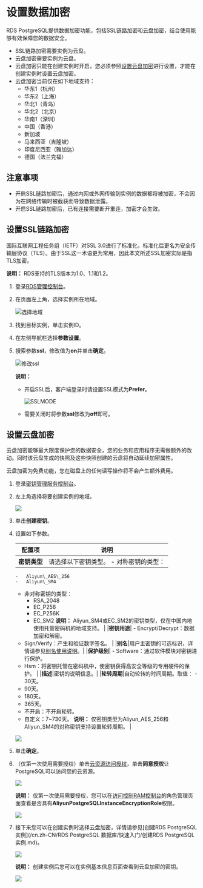 # 设置数据加密

RDS PostgreSQL提供数据加密功能，包括SSL链路加密和云盘加密，结合使用能够有效保障您的数据安全。

-   SSL链路加密需要实例为云盘。
-   云盘加密需要实例为云盘。
-   云盘加密只能在创建实例时开启，您必须参照[设置云盘加密](#section_ffo_jzy_q7z)进行设置，才能在创建实例时设置云盘加密。
-   云盘加密当前仅在如下地域支持：
    -   华东1（杭州）
    -   华东2（上海）
    -   华北1（青岛）
    -   华北2（北京）
    -   华南1（深圳）
    -   中国（香港）
    -   新加坡
    -   马来西亚（吉隆坡）
    -   印度尼西亚（雅加达）
    -   德国（法兰克福）

## 注意事项

-   开启SSL链路加密后，通过内网或外网传输到实例的数据都将被加密，不会因为在网络传输时被截获而导致数据泄露。
-   开启SSL链路加密后，已有连接需要断开重连，加密才会生效。

## 设置SSL链路加密

国际互联网工程任务组（IETF）对SSL 3.0进行了标准化，标准化后更名为安全传输层协议（TLS）。由于SSL这一术语更为常用，因此本文所述SSL加密实际是指TLS加密。

**说明：** RDS支持的TLS版本为1.0、1.1和1.2。

1.  登录[RDS管理控制台](https://rds.console.aliyun.com/)。

2.  在页面左上角，选择实例所在地域。

    ![选择地域](https://static-aliyun-doc.oss-cn-hangzhou.aliyuncs.com/assets/img/zh-CN/3074469951/p36543.png)

3.  找到目标实例，单击实例ID。

4.  在左侧导航栏选择**参数设置**。

5.  搜索参数**ssl**，修改值为**on**并单击**确定**。

    ![修改ssl](https://static-aliyun-doc.oss-cn-hangzhou.aliyuncs.com/assets/img/zh-CN/5477559951/p67643.png)

    **说明：**

    -   开启SSL后，客户端登录时请设置SSL模式为**Prefer**。

        ![SSLMODE](https://static-aliyun-doc.oss-cn-hangzhou.aliyuncs.com/assets/img/zh-CN/5477559951/p74979.png)

    -   需要关闭时将参数**ssl**修改为**off**即可。

## 设置云盘加密

云盘加密能够最大限度保护您的数据安全，您的业务和应用程序无需做额外的改动。同时该云盘生成的快照及这些快照创建的云盘将自动延续加密属性。

云盘加密为免费功能，您在磁盘上的任何读写操作将不会产生额外费用。

1.  登录[密钥管理服务控制台](https://kms.console.aliyun.com/cn-hongkong/key/list)。

2.  左上角选择将要创建实例的地域。

    ![](https://static-aliyun-doc.oss-cn-hangzhou.aliyuncs.com/assets/img/zh-CN/5477559951/p55767.png)

3.  单击**创建密钥**。

4.  设置如下参数。

    |配置项|说明|
    |---|--|
    |**密钥类型**|请选择以下密钥类型。    -   对称密钥的类型：
        -   Aliyun\_AES\_256
        -   Aliyun\_SM4
    -   非对称密钥的类型：
        -   RSA\_2048
        -   EC\_P256
        -   EC\_P256K
        -   EC\_SM2
**说明：** Aliyun\_SM4或EC\_SM2的密钥类型，仅在中国内地使用托管密码机的地域支持。 |
    |**密钥用途**|    -   Encrypt/Decrypt：数据加密和解密。
    -   Sign/Verify：产生和验证数字签名。 |
    |**别名**|用户主密钥的可选标识，详情请参见[别名使用说明](/cn.zh-CN/用户指南/别名使用说明.md)。|
    |**保护级别**|    -   Software：通过软件模块对密钥进行保护。
    -   Hsm：将密钥托管在密码机中，使密钥获得高安全等级的专用硬件的保护。 |
    |**描述**|密钥的说明信息。|
    |**轮转周期**|自动轮转的时间周期。取值：    -   30天。
    -   90天。
    -   180天。
    -   365天。
    -   不开启：不开启轮转。
    -   自定义：7~730天。
**说明：** 仅密钥类型为Aliyun\_AES\_256和Aliyun\_SM4的对称密钥支持设置轮转周期。 |

    ![](https://static-aliyun-doc.oss-cn-hangzhou.aliyuncs.com/assets/img/zh-CN/3551703061/p55744.png)

5.  单击**确定**。

6.  （仅第一次使用需要授权）单击[云资源访问授权](https://ram.console.aliyun.com/#/role/authorize?request=%7B%22Requests%22%3A%20%7B%22request1%22%3A%20%7B%22RoleName%22%3A%20%22AliyunPostgreSQLInstanceEncryptionRole%22%2C%20%22TemplateId%22%3A%20%22PostgreSQLInstanceEncryptionRole%22%7D%7D%2C%20%22ReturnUrl%22%3A%20%22https%3A//postgresql.console.aliyun.com%22%2C%20%22Service%22%3A%20%22PostgreSQL%22%7D)，单击**同意授权**让PostgreSQL可以访问您的云资源。

    ![](https://static-aliyun-doc.oss-cn-hangzhou.aliyuncs.com/assets/img/zh-CN/5477559951/p55746.png)

    **说明：** 仅第一次使用需要授权，您可以在[访问控制RAM控制台](https://ram.console.aliyun.com/roles)的角色管理页面查看是否具有**AliyunPostgreSQLInstanceEncryptionRole**权限。

    ![](https://static-aliyun-doc.oss-cn-hangzhou.aliyuncs.com/assets/img/zh-CN/5477559951/p55749.png)

7.  接下来您可以在创建实例时选择云盘加密，详情请参见[创建RDS PostgreSQL实例](/cn.zh-CN/RDS PostgreSQL 数据库/快速入门/创建RDS PostgreSQL实例.md)。

    ![](https://static-aliyun-doc.oss-cn-hangzhou.aliyuncs.com/assets/img/zh-CN/5477559951/p55750.png)

    **说明：** 创建实例后您可以在实例基本信息页面查看到云盘加密的密钥。

    ![](https://static-aliyun-doc.oss-cn-hangzhou.aliyuncs.com/assets/img/zh-CN/5477559951/p72793.png)


